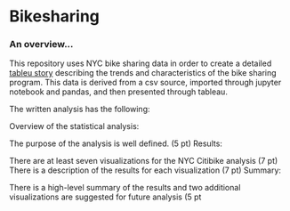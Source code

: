 # Bikesharing
### An overview...
This repository uses NYC bike sharing data in order to create a detailed [tableu story](https://public.tableau.com/profile/k.sharma#!/vizhome/Bikesharing_Story/Deliverable) describing the trends and characteristics of the bike sharing program. This data is derived from a csv source, imported through jupyter notebook and pandas, and then presented through tableau. 



The written analysis has the following:

Overview of the statistical analysis:

The purpose of the analysis is well defined. (5 pt)
Results:

There are at least seven visualizations for the NYC Citibike analysis (7 pt)
There is a description of the results for each visualization (7 pt)
Summary:

There is a high-level summary of the results and two additional visualizations are suggested for future analysis (5 pt
